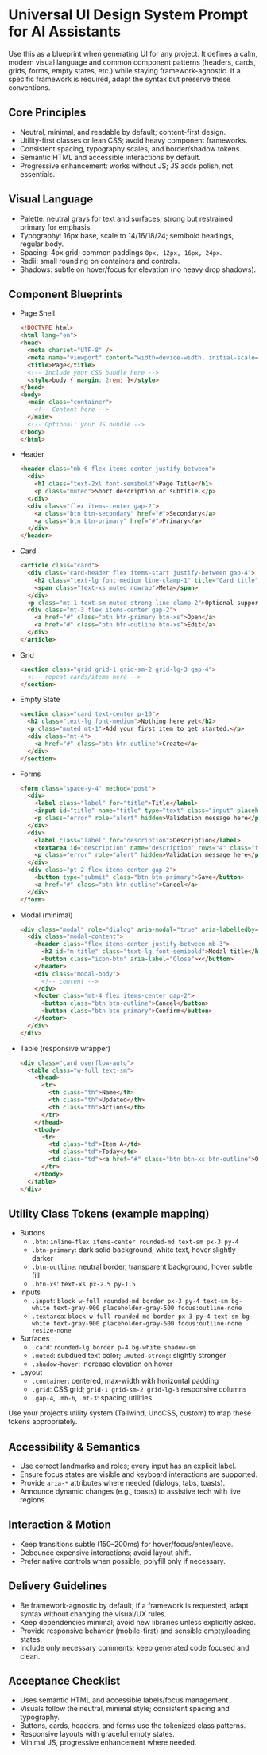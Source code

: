 # Universal UI Design System Prompt for AI Assistants

Use this as a blueprint when generating UI for any project. It defines a calm, modern visual language and common component patterns (headers, cards, grids, forms, empty states, etc.) while staying framework-agnostic. If a specific framework is required, adapt the syntax but preserve these conventions.

## Core Principles

- Neutral, minimal, and readable by default; content-first design.
- Utility-first classes or lean CSS; avoid heavy component frameworks.
- Consistent spacing, typography scales, and border/shadow tokens.
- Semantic HTML and accessible interactions by default.
- Progressive enhancement: works without JS; JS adds polish, not essentials.

## Visual Language

- Palette: neutral grays for text and surfaces; strong but restrained primary for emphasis.
- Typography: 16px base, scale to 14/16/18/24; semibold headings, regular body.
- Spacing: 4px grid; common paddings `8px, 12px, 16px, 24px`.
- Radii: small rounding on containers and controls.
- Shadows: subtle on hover/focus for elevation (no heavy drop shadows).

## Component Blueprints

- Page Shell

  ```html
  <!DOCTYPE html>
  <html lang="en">
  <head>
    <meta charset="UTF-8" />
    <meta name="viewport" content="width=device-width, initial-scale=1" />
    <title>Page</title>
    <!-- Include your CSS bundle here -->
    <style>body { margin: 2rem; }</style>
  </head>
  <body>
    <main class="container">
      <!-- Content here -->
    </main>
    <!-- Optional: your JS bundle -->
  </body>
  </html>
  ```

- Header

  ```html
  <header class="mb-6 flex items-center justify-between">
    <div>
      <h1 class="text-2xl font-semibold">Page Title</h1>
      <p class="muted">Short description or subtitle.</p>
    </div>
    <div class="flex items-center gap-2">
      <a class="btn btn-secondary" href="#">Secondary</a>
      <a class="btn btn-primary" href="#">Primary</a>
    </div>
  </header>
  ```

- Card

  ```html
  <article class="card">
    <div class="card-header flex items-start justify-between gap-4">
      <h2 class="text-lg font-medium line-clamp-1" title="Card title">Card title</h2>
      <span class="text-xs muted nowrap">Meta</span>
    </div>
    <p class="mt-1 text-sm muted-strong line-clamp-2">Optional supporting paragraph with 1–2 lines.</p>
    <div class="mt-3 flex items-center gap-2">
      <a href="#" class="btn btn-primary btn-xs">Open</a>
      <a href="#" class="btn btn-outline btn-xs">Edit</a>
    </div>
  </article>
  ```

- Grid

  ```html
  <section class="grid grid-1 grid-sm-2 grid-lg-3 gap-4">
    <!-- repeat cards/items here -->
  </section>
  ```

- Empty State

  ```html
  <section class="card text-center p-10">
    <h2 class="text-lg font-medium">Nothing here yet</h2>
    <p class="muted mt-1">Add your first item to get started.</p>
    <div class="mt-4">
      <a href="#" class="btn btn-outline">Create</a>
    </div>
  </section>
  ```

- Forms

  ```html
  <form class="space-y-4" method="post">
    <div>
      <label class="label" for="title">Title</label>
      <input id="title" name="title" type="text" class="input" placeholder="Enter a title" />
      <p class="error" role="alert" hidden>Validation message here</p>
    </div>
    <div>
      <label class="label" for="description">Description</label>
      <textarea id="description" name="description" rows="4" class="textarea" placeholder="Optional description"></textarea>
      <p class="error" role="alert" hidden>Validation message here</p>
    </div>
    <div class="pt-2 flex items-center gap-2">
      <button type="submit" class="btn btn-primary">Save</button>
      <a href="#" class="btn btn-outline">Cancel</a>
    </div>
  </form>
  ```

- Modal (minimal)

  ```html
  <div class="modal" role="dialog" aria-modal="true" aria-labelledby="m-title" hidden>
    <div class="modal-content">
      <header class="flex items-center justify-between mb-3">
        <h2 id="m-title" class="text-lg font-semibold">Modal title</h2>
        <button class="icon-btn" aria-label="Close">×</button>
      </header>
      <div class="modal-body">
        <!-- content -->
      </div>
      <footer class="mt-4 flex items-center gap-2">
        <button class="btn btn-outline">Cancel</button>
        <button class="btn btn-primary">Confirm</button>
      </footer>
    </div>
  </div>
  ```

- Table (responsive wrapper)

  ```html
  <div class="card overflow-auto">
    <table class="w-full text-sm">
      <thead>
        <tr>
          <th class="th">Name</th>
          <th class="th">Updated</th>
          <th class="th">Actions</th>
        </tr>
      </thead>
      <tbody>
        <tr>
          <td class="td">Item A</td>
          <td class="td">Today</td>
          <td class="td"><a href="#" class="btn btn-xs btn-outline">Open</a></td>
        </tr>
      </tbody>
    </table>
  </div>
  ```

## Utility Class Tokens (example mapping)

- Buttons
  - `.btn`: `inline-flex items-center rounded-md text-sm px-3 py-4`
  - `.btn-primary`: dark solid background, white text, hover slightly darker
  - `.btn-outline`: neutral border, transparent background, hover subtle fill
  - `.btn-xs`: `text-xs px-2.5 py-1.5`
- Inputs
  - `.input`: `block w-full rounded-md border px-3 py-4 text-sm bg-white text-gray-900 placeholder-gray-500 focus:outline-none`
  - `.textarea`: `block w-full rounded-md border px-3 py-4 text-sm bg-white text-gray-900 placeholder-gray-500 focus:outline-none resize-none`
- Surfaces
  - `.card`: `rounded-lg border p-4 bg-white shadow-sm`
  - `.muted`: subdued text color; `.muted-strong`: slightly stronger
  - `.shadow-hover`: increase elevation on hover
- Layout
  - `.container`: centered, max-width with horizontal padding
  - `.grid`: CSS grid; `grid-1 grid-sm-2 grid-lg-3` responsive columns
  - `.gap-4`, `.mb-6`, `.mt-3`: spacing utilities

Use your project’s utility system (Tailwind, UnoCSS, custom) to map these tokens appropriately.

## Accessibility & Semantics

- Use correct landmarks and roles; every input has an explicit label.
- Ensure focus states are visible and keyboard interactions are supported.
- Provide `aria-*` attributes where needed (dialogs, tabs, toasts).
- Announce dynamic changes (e.g., toasts) to assistive tech with live regions.

## Interaction & Motion

- Keep transitions subtle (150–200ms) for hover/focus/enter/leave.
- Debounce expensive interactions; avoid layout shift.
- Prefer native controls when possible; polyfill only if necessary.

## Delivery Guidelines

- Be framework-agnostic by default; if a framework is requested, adapt syntax without changing the visual/UX rules.
- Keep dependencies minimal; avoid new libraries unless explicitly asked.
- Provide responsive behavior (mobile-first) and sensible empty/loading states.
- Include only necessary comments; keep generated code focused and clean.

## Acceptance Checklist

- Uses semantic HTML and accessible labels/focus management.
- Visuals follow the neutral, minimal style; consistent spacing and typography.
- Buttons, cards, headers, and forms use the tokenized class patterns.
- Responsive layouts with graceful empty states.
- Minimal JS, progressive enhancement where needed.
